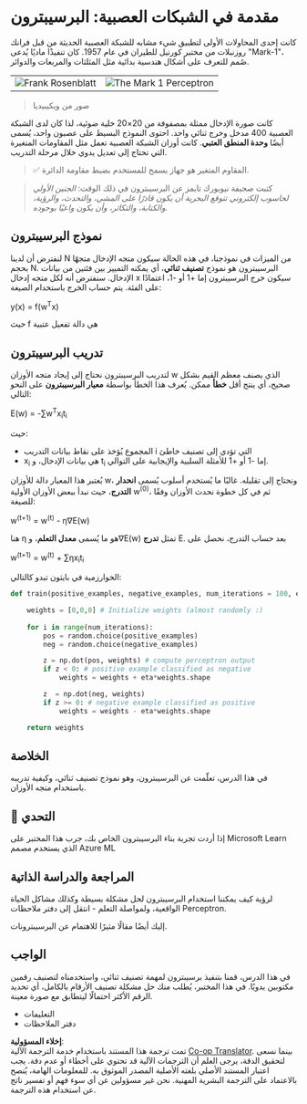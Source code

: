 <!--
CO_OP_TRANSLATOR_METADATA:
{
  "original_hash": "59021c5f419d3feda19075910a74280a",
  "translation_date": "2025-07-09T16:54:02+00:00",
  "source_file": "15-rag-and-vector-databases/data/perceptron.md",
  "language_code": "ar"
}
-->
# مقدمة في الشبكات العصبية: البرسيبترون

كانت إحدى المحاولات الأولى لتطبيق شيء مشابه للشبكة العصبية الحديثة من قبل فرانك روزنبلات من مختبر كورنيل للطيران في عام 1957. كان تنفيذًا ماديًا يُدعى "Mark-1"، صُمم للتعرف على أشكال هندسية بدائية مثل المثلثات والمربعات والدوائر.

|      |      |
|--------------|-----------|
|<img src='images/Rosenblatt-wikipedia.jpg' alt='Frank Rosenblatt'/> | <img src='images/Mark_I_perceptron_wikipedia.jpg' alt='The Mark 1 Perceptron' />|

> صور من ويكيبيديا

كانت صورة الإدخال ممثلة بمصفوفة من 20×20 خلية ضوئية، لذا كان لدى الشبكة العصبية 400 مدخل وخرج ثنائي واحد. احتوى النموذج البسيط على عصبون واحد، يُسمى أيضًا **وحدة المنطق العتبي**. كانت أوزان الشبكة العصبية تعمل مثل المقاومات المتغيرة التي تحتاج إلى تعديل يدوي خلال مرحلة التدريب.

> ✅ المقاوم المتغير هو جهاز يسمح للمستخدم بضبط مقاومة الدائرة.

> كتبت صحيفة نيويورك تايمز عن البرسيبترون في ذلك الوقت: *الجنين الأولي لحاسوب إلكتروني تتوقع البحرية أن يكون قادرًا على المشي، والتحدث، والرؤية، والكتابة، والتكاثر، وأن يكون واعيًا بوجوده.*

## نموذج البرسيبترون

لنفترض أن لدينا N من الميزات في نموذجنا، في هذه الحالة سيكون متجه الإدخال متجهًا بحجم N. البرسيبترون هو نموذج **تصنيف ثنائي**، أي يمكنه التمييز بين فئتين من بيانات الإدخال. سنفترض أنه لكل متجه إدخال x سيكون خرج البرسيبترون إما +1 أو -1، اعتمادًا على الفئة. يتم حساب الخرج باستخدام الصيغة:

y(x) = f(w<sup>T</sup>x)

حيث f هي دالة تفعيل عتبية

## تدريب البرسيبترون

لتدريب البرسيبترون نحتاج إلى إيجاد متجه الأوزان w الذي يصنف معظم القيم بشكل صحيح، أي ينتج أقل **خطأ** ممكن. يُعرف هذا الخطأ بواسطة **معيار البرسيبترون** على النحو التالي:

E(w) = -∑w<sup>T</sup>x<sub>i</sub>t<sub>i</sub>

حيث:

* المجموع يُؤخذ على نقاط بيانات التدريب i التي تؤدي إلى تصنيف خاطئ
* x<sub>i</sub> هي بيانات الإدخال، و t<sub>i</sub> إما -1 أو +1 للأمثلة السلبية والإيجابية على التوالي.

يُعتبر هذا المعيار دالة للأوزان w، ونحتاج إلى تقليله. غالبًا ما يُستخدم أسلوب يُسمى **انحدار التدرج**، حيث نبدأ ببعض الأوزان الأولية w<sup>(0)</sup>، ثم في كل خطوة نحدث الأوزان وفقًا للصيغة:

w<sup>(t+1)</sup> = w<sup>(t)</sup> - η∇E(w)

هنا η هو ما يُسمى **معدل التعلم**، و∇E(w) تمثل **تدرج** E. بعد حساب التدرج، نحصل على

w<sup>(t+1)</sup> = w<sup>(t)</sup> + ∑ηx<sub>i</sub>t<sub>i</sub>

الخوارزمية في بايثون تبدو كالتالي:

```python
def train(positive_examples, negative_examples, num_iterations = 100, eta = 1):

    weights = [0,0,0] # Initialize weights (almost randomly :)
        
    for i in range(num_iterations):
        pos = random.choice(positive_examples)
        neg = random.choice(negative_examples)

        z = np.dot(pos, weights) # compute perceptron output
        if z < 0: # positive example classified as negative
            weights = weights + eta*weights.shape

        z  = np.dot(neg, weights)
        if z >= 0: # negative example classified as positive
            weights = weights - eta*weights.shape

    return weights
```

## الخلاصة

في هذا الدرس، تعلّمت عن البرسيبترون، وهو نموذج تصنيف ثنائي، وكيفية تدريبه باستخدام متجه الأوزان.

## 🚀 التحدي

إذا أردت تجربة بناء البرسيبترون الخاص بك، جرب هذا المختبر على Microsoft Learn الذي يستخدم مصمم Azure ML


## المراجعة والدراسة الذاتية

لرؤية كيف يمكننا استخدام البرسيبترون لحل مشكلة بسيطة وكذلك مشاكل الحياة الواقعية، ولمواصلة التعلم - انتقل إلى دفتر ملاحظات Perceptron.

إليك أيضًا مقالًا مثيرًا للاهتمام عن البرسيبترونات.

## الواجب

في هذا الدرس، قمنا بتنفيذ برسيبترون لمهمة تصنيف ثنائي، واستخدمناه لتصنيف رقمين مكتوبين يدويًا. في هذا المختبر، يُطلب منك حل مشكلة تصنيف الأرقام بالكامل، أي تحديد الرقم الأكثر احتمالًا ليتطابق مع صورة معينة.

* التعليمات
* دفتر الملاحظات

**إخلاء المسؤولية**:  
تمت ترجمة هذا المستند باستخدام خدمة الترجمة الآلية [Co-op Translator](https://github.com/Azure/co-op-translator). بينما نسعى لتحقيق الدقة، يرجى العلم أن الترجمات الآلية قد تحتوي على أخطاء أو عدم دقة. يجب اعتبار المستند الأصلي بلغته الأصلية المصدر الموثوق به. للمعلومات الهامة، يُنصح بالاعتماد على الترجمة البشرية المهنية. نحن غير مسؤولين عن أي سوء فهم أو تفسير ناتج عن استخدام هذه الترجمة.